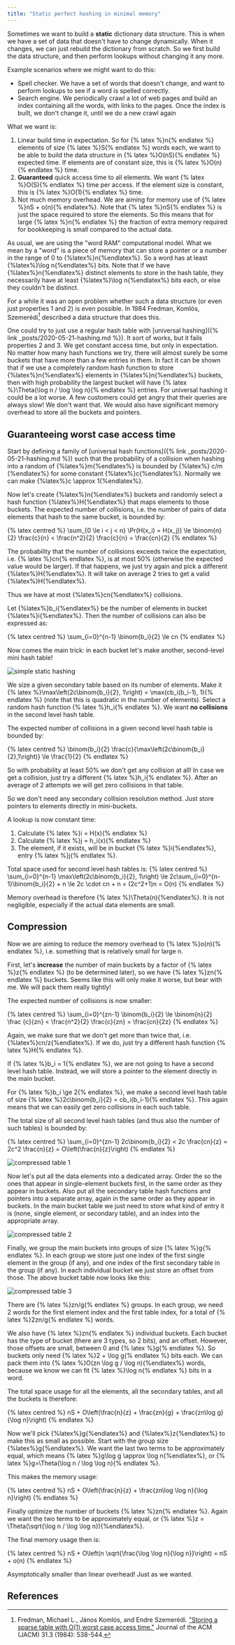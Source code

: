 ```yaml
---
title: "Static perfect hashing in minimal memory"
---
```

Sometimes we want to build a **static** dictionary data structure. This is when we have a set of data
that doesn't have to change dynamically. When it changes, we can just rebuild the dictionary from
scratch. So we first build the data structure, and then perform lookups without changing it any more.

Example scenarios where we might want to do this:
* Spell checker. We have a set of words that doesn't change, and want to perform lookups to see if
  a word is spelled correctly.
* Search engine. We periodically crawl a lot of web pages and build an index containing all the words,
  with links to the pages. Once the index is built, we don't change it, until we do a new crawl again

What we want is:
1. Linear build time in expectation. So for {% latex %}n{% endlatex %} elements of size {% latex %}S{% endlatex %}
   words each, we want to be able to build the
   data structure in {% latex %}O(nS){% endlatex %} expected time. If elements are of constant size, this is
   {% latex %}O(n){% endlatex %} time.
2. **Guaranteed** quick access time to all elements. We want {% latex %}O(S){% endlatex %} time per access.
   If the element size is constant, this is {% latex %}O(1){% endlatex %} time.
3. Not much memory overhead. We are aiming for memory use of {% latex %}nS + o(n){% endlatex%}.
   Note that {% latex %}nS{% endlatex %} is just the space required to store the elements. So this means that
   for large {% latex %}n{% endlatex %} the fraction of extra memory required for bookkeeping is small
   compared to the actual data.

As usual, we are using the "word RAM" computational model. What we mean by a "word" is a piece of memory that can
store a pointer or a number in the range of 0 to {%latex%}n{%endlatex%}. So a word has at least
{%latex%}\log n{%endlatex%} bits. Note that if we have {%latex%}n{%endlatex%} distinct elements to store
in the hash table, they necessarily have at least {%latex%}\log n{%endlatex%} bits each, or else
they couldn't be distinct.

For a while it was an open problem whether such a data structure (or even just properties 1 and 2)
is even possible. In 1984 Fredman, Komlós, Szemerédi[^fks] described a data structure that does this.

One could try to just use a regular hash table with [universal hashing]({% link _posts/2020-05-21-hashing.md %}).
It sort of works, but it fails properties 2 and 3. We get constant access time, but only in expectation.
No matter how many hash functions we try, there will almost surely be some buckets that have more than
a few entries in them. In fact it can be shown that if we use a completely random hash function to
store {%latex%}n{%endlatex%} elements in {%latex%}n{%endlatex%} buckets,
then with high probability the largest bucket will have {% latex %}\Theta(\log n / \log \log n){% endlatex %} entries.
For universal hashing it could be a lot worse.
A few customers could get angry that their queries are always slow! We don't want that. We would also have
significant memory overhead to store all the buckets and pointers.

## Guaranteeing worst case access time

Start by defining a family of [universal hash functions]({% link _posts/2020-05-21-hashing.md %})
such that the probability of a collision when hashing into a random of {%latex%}m{%endlatex%} is bounded
by {%latex%} c/m {%endlatex%} for some constant {%latex%}c{%endlatex%}. Normally we can make
{%latex%}c \approx 1{%endlatex%}.

Now let's create {%latex%}n{%endlatex%} buckets and randomly select a hash function {%latex%}H{%endlatex%}
that maps elements to those buckets. The expected number of collisions,
i.e. the number of pairs of data elements that hash to the same bucket, is bounded by:

{% latex centred %}
\sum_{0 \le i < j < n} \Pr(H(x_i) = H(x_j)) \le \binom{n}{2} \frac{c}{n} < \frac{n^2}{2} \frac{c}{n} = \frac{cn}{2}
{% endlatex %}

The probability that the number of collisions exceeds twice the expectation, i.e. {% latex %}cn{% endlatex %},
is at most 50% (otherwise the expected value would be larger). If that happens, we just try again and pick a different
{%latex%}H{%endlatex%}. It will take on average 2 tries to get a valid {%latex%}H{%endlatex%}.

Thus we have at most {%latex%}cn{%endlatex%} collisions.

Let {%latex%}b_i{%endlatex%} be the number of elements in bucket {%latex%}i{%endlatex%}. Then the
number of collisions can also be expressed as:

{% latex centred %}
\sum_{i=0}^{n-1} \binom{b_i}{2} \le cn
{% endlatex %}

Now comes the main trick: in each bucket let's make another, second-level mini hash table!

![simple static hashing](/assets/images/static-hashing/simple.png)

We size a given secondary table based on its number of elements. Make it
{% latex %}\max\left(2c\binom{b_i}{2}, 1\right) = \max(cb_i(b_i-1), 1){% endlatex %} (note that this is quadratic
in the number of elements).
Select a random hash function {% latex %}h_i{% endlatex %}. We want **no collisions** in the second
level hash table.

The expected number of collisions in a given second level hash table is bounded by:

{% latex centred %}
\binom{b_i}{2} \frac{c}{\max\left(2c\binom{b_i}{2},1\right)} \le \frac{1}{2}
{% endlatex %}


So with probability at least 50% we don't get any collision at all! In case we get a collision, just
try a different {% latex %}h_i{% endlatex %}. After an average of 2 attempts we will get zero collisions
in that table.

So we don't need any secondary collision resolution method. Just store pointers
to elements directly in mini-buckets.

A lookup is now constant time:
1. Calculate {% latex %}i = H(x){% endlatex %}
2. Calculate {% latex %}j = h_i(x){% endlatex %}
3. The element, if it exists, will be in bucket {% latex %}i{%endlatex%}, entry {% latex %}j{% endlatex %}.

Total space used for second level hash tables is:
{% latex centred %}
\sum_{i=0}^{n-1} \max\left(2c\binom{b_i}{2}, 1\right) \le
2c\sum_{i=0}^{n-1}\binom{b_i}{2} + n \le 2c \cdot cn + n = (2c^2+1)n = O(n)
{% endlatex %}

Memory overhead is therefore {% latex %}\Theta(n){%endlatex%}. It is not negligible, especially
if the actual data elements are small.

## Compression

Now we are aiming to reduce the memory overhead to {% latex %}o(n){% endlatex %}, i.e. something
that is relatively small for large n.

First, let's **increase** the number of main buckets by a factor of {% latex %}z{% endlatex %}
(to be determined later), so we have {% latex %}zn{% endlatex %} buckets. Seems like this will only
make it worse, but bear with me. We will pack them really tightly!

The expected number of collisions is now smaller:

{% latex centred %}
\sum_{i=0}^{zn-1} \binom{b_i}{2} \le \binom{n}{2} \frac {c}{zn} < \frac{n^2}{2} \frac{c}{zn} = \frac{cn}{2z}
{% endlatex %}

Again, we make sure that we don't get more than twice that, i.e. {%latex%}cn/z{%endlatex%}. If we
do, just try a different hash function {% latex %}H{% endlatex %}.

If {% latex %}b_i = 1{% endlatex %}, we are not going to have a second level hash table. Instead,
we will store a pointer to the element directly in the main bucket.

For {% latex %}b_i \ge 2{% endlatex %}, we make a second level hash table of size
{% latex %}2c\binom{b_i}{2} = cb_i(b_i-1){% endlatex %}. This again means that we can easily get zero collisions
in each such table.

The total size of all second level hash tables (and thus also the number of such tables) is bounded by:

{% latex centred %}
\sum_{i=0}^{zn-1} 2c\binom{b_i}{2} < 2c \frac{cn}{z} = 2c^2 \frac{n}{z} = O\left(\frac{n}{z}\right)
{% endlatex %}

![compressed table 1](/assets/images/static-hashing/compressed1.png)

Now let's put all the data elements into a dedicated array. Order the so the ones that appear
in single-element buckets first, in the same order as they
appear in buckets. Also put all the secondary table hash functions and pointers into a separate array,
again in the same order
as they appear in buckets. In the main bucket table we just need to store
what kind of entry it is (none, single element, or secondary table), and an index into the appropriate array.

![compressed table 2](/assets/images/static-hashing/compressed2.png)

Finally, we group the main buckets into groups of size {% latex %}g{% endlatex %}.
In each group we store just one index of the first single element in the group (if any), and one index
of the first secondary table in the group (if any). In each individual bucket we just store an offset
from those. The above bucket table now looks like this:

![compressed table 3](/assets/images/static-hashing/compressed3.png)

There are {% latex %}zn/g{% endlatex %} groups.
In each group, we need 2 words for the first element index and the first table index, for a total
of {% latex %}2zn/g{% endlatex %} words.

We also have
{% latex %}zn{% endlatex %} individual buckets. Each bucket has the type of bucket (there are 3 types,
so 2 bits), and an offset. However, those offsets are small, between 0 and {% latex %}g{% endlatex %}.
So buckets only need {% latex %}2 + \log g{% endlatex %} bits each. We can pack them into
{% latex %}O(zn \log g / \log n){%endlatex%} words, because we know we can fit {% latex %}\log n{% endlatex %}
bits in a word.

The total space usage for all the elements, all the secondary tables, and all the buckets is therefore:

{% latex centred %}
nS + O\left(\frac{n}{z} + \frac{zn}{g} + \frac{zn\log g}{\log n}\right)
{% endlatex %}

Now we'll pick {%latex%}g{%endlatex%} and {%latex%}z{%endlatex%} to make this as small as possible.
Start with the group size {%latex%}g{%endlatex%}. We want the last two terms to be approximately equal, which
means {% latex %}g\log g \approx \log n{%endlatex%}, or {% latex %}g=\Theta(\log n / \log \log n){% endlatex %}.

This makes the memory usage:

{% latex centred %}
nS + O\left(\frac{n}{z} + \frac{zn\log \log n}{\log n}\right)
{% endlatex %}

Finally optimize the number of buckets {% latex %}zn{% endlatex %}. Again we want the
two terms to be approximately equal, or {% latex %}z = \Theta(\sqrt{\log n / \log \log n}){%endlatex%}.

The final memory usage then is:

{% latex centred %}
nS + O\left(n \sqrt{\frac{\log \log n}{\log n}}\right) = nS + o(n)
{% endlatex %}

Asymptotically smaller than linear overhead! Just as we wanted.


## References

[^fks]: Fredman, Michael L., János Komlós, and Endre Szemerédi. ["Storing a sparse table with O(1) worst case access time."](https://dl.acm.org/doi/abs/10.1145/828.1884) Journal of the ACM (JACM) 31.3 (1984): 538-544.
